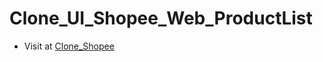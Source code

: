 # Clone_UI_Shopee_Web_ProductList

- Visit at [Clone_Shopee](https://nhviet03.github.io/Clone_UI_Shopee_Web_ProductList/)
